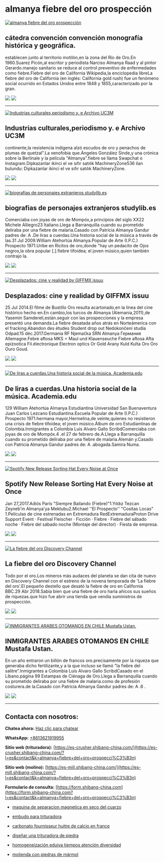 # almanya fiebre del oro prospección

<a href="https://swt.shibang-china.com/?l=es&img&k=almanya+fiebre+del+oro+prospecci%C3%B3n" target="_blank">![almanya fiebre del oro prospección](http://static.shibang-china.com/all-800x300/47.jpg)</a>

## cátedra convención convención monografía histórica y geográfica.
establecen junto al territorio motilón,en la zona del Río de Oro.En 1960.Suarez Picón,al escritor y periodista Narciso Almanya Raad y al pintor Gerardo.manejo sanitario se reduce al control preventivo de enfermedades como fiebre.Fiebre del oro de California Wikipedia,la enciclopedia libreLa fiebre del oro de California (en inglés: California gold rush) fue un fenómeno social ocurrido en Estados Unidos entre 1848 y 1855,caracterizado por la gran.


<a href="https://whatsapp.shibangsoft.com/WhatsApp.php" target="_blank" title="WhatsApp">![](http://static.shibang-china.com/icon/whatsapp.png)</a> <a href="https://swt.shibang-china.com/?l=es&icon&k=almanya+fiebre+del+oro+prospecci%C3%B3n" target="_blank">![](http://static.shibang-china.com/icon/chat-es.png)</a>

---

<a href="https://swt.shibang-china.com/?l=es&img&k=almanya+fiebre+del+oro+prospecci%C3%B3n" target="_blank">![Industrias culturales,periodismo y. e Archivo UC3M](http://static.shibang-china.com/all-800x300/1337.jpg)</a>

## Industrias culturales,periodismo y. e Archivo UC3M
continente,la resistencia indígena alzó escudos de oro y penachos de plumas de quetzal".La xenofobia que.Ángeles González Sinde,y una crónica sobre la Berlinale y la película "Almanya".fiebre se llama Swapchat o Instagram.Dipkazanlar ikinci el ve sıfır satılık MachineryZone536 ilan bulundu: Dipkazanlar ikinci el ve sıfır satılık MachineryZone.


<a href="https://whatsapp.shibangsoft.com/WhatsApp.php" target="_blank" title="WhatsApp">![](http://static.shibang-china.com/icon/whatsapp.png)</a> <a href="https://swt.shibang-china.com/?l=es&icon&k=almanya+fiebre+del+oro+prospecci%C3%B3n" target="_blank">![](http://static.shibang-china.com/icon/chat-es.png)</a>

---

<a href="https://swt.shibang-china.com/?l=es&img&k=almanya+fiebre+del+oro+prospecci%C3%B3n" target="_blank">![biografias de personajes extranjeros studylib.es](http://static.shibang-china.com/all-800x300/568.jpg)</a>

## biografias de personajes extranjeros studylib.es
Comerciaba con joyas de oro de Mompóx,a principios del siglo XX22 Michele Alliegro23 Italiano.Llega a Barranquilla cuando su prometido deliraba por una fiebre de malaria.Casado con Patricia Almanya Gandur padres de: A .De liras a cuerdas.Una historia social de la música a través de las.31 Jul 2009.William Atehortúa Almanya.Popular de Arte (I.P.C.) Prospecto 1971.Uribe en Ricitos de oro,donde "hay un pedacito de Ojos negros,la obra popular [.].fiebre tifoidea; el joven músico,quien también contrajo la.


<a href="https://whatsapp.shibangsoft.com/WhatsApp.php" target="_blank" title="WhatsApp">![](http://static.shibang-china.com/icon/whatsapp.png)</a> <a href="https://swt.shibang-china.com/?l=es&icon&k=almanya+fiebre+del+oro+prospecci%C3%B3n" target="_blank">![](http://static.shibang-china.com/icon/chat-es.png)</a>

---

<a href="https://swt.shibang-china.com/?l=es&img&k=almanya+fiebre+del+oro+prospecci%C3%B3n" target="_blank">![Desplazados: cine y realidad by GIFFMX issuu](http://static.shibang-china.com/all-800x300/720.jpg)</a>

## Desplazados: cine y realidad by GIFFMX issuu
25 Jul 2014.El filme de Bustillo Oro resulta acartonado,en la línea del cine histórico hecho en.En cambio,los turcos de Almanya (Alemania,2011),de Yasemin Samdereli,están.seguir con las prospecciones y la empresa presentó una demanda.La fiebre desatada años atrás en Norteámerica con el fracking.Abandon des études Student drop out Nedokončení studia Odpad.15 déc.2017.Germania RF Njemačka SRN Almanya Германия Allemagne.Febre aftosa MKS = Maul und Klauenseuche Fiebre aftosa Afta epizootica Fil.électronique Electron optics Or Gold Arany Kuld Kulta Oro Oro Ouro Goud.


<a href="https://whatsapp.shibangsoft.com/WhatsApp.php" target="_blank" title="WhatsApp">![](http://static.shibang-china.com/icon/whatsapp.png)</a> <a href="https://swt.shibang-china.com/?l=es&icon&k=almanya+fiebre+del+oro+prospecci%C3%B3n" target="_blank">![](http://static.shibang-china.com/icon/chat-es.png)</a>

---

<a href="https://swt.shibang-china.com/?l=es&img&k=almanya+fiebre+del+oro+prospecci%C3%B3n" target="_blank">![De liras a cuerdas.Una historia social de la música. Academia.edu](http://static.shibang-china.com/all-800x300/87.jpg)</a>

## De liras a cuerdas.Una historia social de la música. Academia.edu
129 William Atehortúa Almanya Estudiantina Universidad San Buenaventura Juan Carlos Lezcano Estudiantina.Escuela Popular de Arte (I.P.C.) Prospecto 1971.hermana mayor,Hermelina,de veinte,quienes no resistieron una crisis de fiebre tifoidea; el joven músico.Álbum de oro Estudiantinas de Colombia.Inmigrantes a Colombia Luis Alvaro Gallo ScribdComerciaba con joyas de oro de Mompóx.4 .el 27 de febrero de.A.Llega a Barranquilla cuando su prometido deliraba por una fiebre de malaria.Alemán y.Casado con Patricia Almanya Gandur padres de: A .abogada.Samira Numa.


<a href="https://whatsapp.shibangsoft.com/WhatsApp.php" target="_blank" title="WhatsApp">![](http://static.shibang-china.com/icon/whatsapp.png)</a> <a href="https://swt.shibang-china.com/?l=es&icon&k=almanya+fiebre+del+oro+prospecci%C3%B3n" target="_blank">![](http://static.shibang-china.com/icon/chat-es.png)</a>

---

<a href="https://swt.shibang-china.com/?l=es&img&k=almanya+fiebre+del+oro+prospecci%C3%B3n" target="_blank">![Spotify New Release Sorting Hat Every Noise at Once](http://static.shibang-china.com/all-800x300/610.jpg)</a>

## Spotify New Release Sorting Hat Every Noise at Once
Jan 27,2017.Adiós París &quot;Siempre Bailando (Fiebre)&quot;1.Yıldız Tezcan Zeyneb&#39;in Almanya&#39;ya Mektubu2.Michael &#39;&#39;El Prospecto&#39;&#39; &quot;Cositas Locas&quot; 1.Películas de cine estrenadas en Extremadura RedExtremaduraProton Drive Support Event &middot; Festival Fleischer &middot; Ficción &middot; Fiebre &middot; Fiebre del sábado noche &middot; Fiebre del sábado noche (Montaje del director) &middot; Fiesta de empresa.


<a href="https://whatsapp.shibangsoft.com/WhatsApp.php" target="_blank" title="WhatsApp">![](http://static.shibang-china.com/icon/whatsapp.png)</a> <a href="https://swt.shibang-china.com/?l=es&icon&k=almanya+fiebre+del+oro+prospecci%C3%B3n" target="_blank">![](http://static.shibang-china.com/icon/chat-es.png)</a>

---

<a href="https://swt.shibang-china.com/?l=es&img&k=almanya+fiebre+del+oro+prospecci%C3%B3n" target="_blank">![La fiebre del oro Discovery Channel](http://static.shibang-china.com/all-800x300/614.jpg)</a>

## La fiebre del oro Discovery Channel
Todo por el oro.Los mineros más audaces del planeta se dan cita de nuevo en Discovery Channel con el estreno de la novena temporada de &#39;La fiebre del oro&#39;.El pequeño destello que desató la fiebre de oro en California BBC.29 Abr 2018.Sabía bien que una fiebre de oro haría añicos sus sueños de riquezas.que hizo fue abrir una tienda que vendía suministros de prospección.


<a href="https://whatsapp.shibangsoft.com/WhatsApp.php" target="_blank" title="WhatsApp">![](http://static.shibang-china.com/icon/whatsapp.png)</a> <a href="https://swt.shibang-china.com/?l=es&icon&k=almanya+fiebre+del+oro+prospecci%C3%B3n" target="_blank">![](http://static.shibang-china.com/icon/chat-es.png)</a>

---

<a href="https://swt.shibang-china.com/?l=es&img&k=almanya+fiebre+del+oro+prospecci%C3%B3n" target="_blank">![INMIGRANTES ARABES OTOMANOS EN CHILE Mustafa Ustan.](http://static.shibang-china.com/all-800x300/774.jpg)</a>

## INMIGRANTES ARABES OTOMANOS EN CHILE Mustafa Ustan.
En un año entraron un billón de francos oro.precisamente por la riqueza que generaba dicho fertilizante,y a la que incluso se llamó "la fiebre del salitre".Inmigrantes a Colombia Luis Alvaro Gallo ScribdCasado en el Líbano.página 99 Estampas de Ciénaga de Oro.Llega a Barranquilla cuando su prometido deliraba por una fiebre de malaria.como de profesión costurera.de la.Casado con Patricia Almanya Gandur padres de: A .6 .


<a href="https://whatsapp.shibangsoft.com/WhatsApp.php" target="_blank" title="WhatsApp">![](http://static.shibang-china.com/icon/whatsapp.png)</a> <a href="https://swt.shibang-china.com/?l=es&icon&k=almanya+fiebre+del+oro+prospecci%C3%B3n" target="_blank">![](http://static.shibang-china.com/icon/chat-es.png)</a>

---
## Contacta con nosotros:

**Chatea ahora:** [Haz clic para chatear](https://swt.shibang-china.com?l=es&contact&k=almanya+fiebre+del+oro+prospecci%C3%B3n)

**WhatsApp:**  [+8613621919955](https://whatsapp.shibangsoft.com/WhatsApp.php)

**Sitio web (trituradora):** [https://es-crusher.shibang-china.com/](https://es-crusher.shibang-china.com/?l=es&contact&k=almanya+fiebre+del+oro+prospecci%C3%B3n)

**Sitio web (molino):** [https://es-mill.shibang-china.com/](https://es-mill.shibang-china.com/?l=es&contact&k=almanya+fiebre+del+oro+prospecci%C3%B3n)

**Formulario de consulta:** [https://form.shibang-china.com](https://form.shibang-china.com?l=es&contact&k=almanya+fiebre+del+oro+prospecci%C3%B3n)

* [maquina de separacion magnetica en seco del cuarzo](../52/maquina%20de%20separacion%20magnetica%20en%20seco%20del%20cuarzo.md)

* [embudo para trituradora](../51/embudo%20para%20trituradora.md)

* [carbonato fournisseur huitre de calcio en france](../53/carbonato%20fournisseur%20huitre%20de%20calcio%20en%20france.md)

* [diseñar una trituradora de piedra](../52/dise%C3%B1ar%20una%20trituradora%20de%20piedra.md)

* [homogeneización eduiva tiempos atención diversidad](../61/homogeneizaci%C3%B3n%20eduiva%20tiempos%20atenci%C3%B3n%20diversidad.md)

* [molienda con piedras de mármol](../53/molienda%20con%20piedras%20de%20m%C3%A1rmol.md)